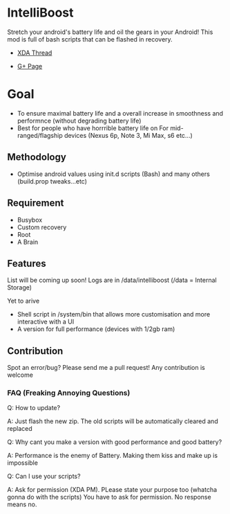 # IntelliBoost
Stretch your android's battery life and oil the gears in your Android! 
This mod is full of bash scripts that can be flashed in recovery.

- [XDA Thread](http://google.com)

- [G+ Page](https://plus.google.com/u/0/communities/103694585129460218696)

# Goal
- To ensure maximal battery life and a overall increase in smoothness and performnce (without degrading battery life)
- Best for people who have horrrible battery life on For mid-ranged/flagship devices (Nexus 6p, Note 3, Mi Max, s6 etc...)

## Methodology
- Optimise android values using init.d scripts (Bash) and many others (build.prop tweaks...etc)

## Requirement
- Busybox
- Custom recovery
- Root
- A Brain

## Features
List will be coming up soon!
Logs are in /data/intelliboost (/data = Internal Storage)

Yet to arive
- Shell script in /system/bin that allows more customisation and more interactive with a UI
- A version for full performance (devices with 1/2gb ram)

## Contribution
Spot an error/bug? Please send me a pull request!
Any contribution is welcome

### FAQ (Freaking Annoying Questions)
Q: How to update?

A: Just flash the new zip. The old scripts will be automatically cleared and replaced

Q: Why cant you make a version with good performance and good battery?

A: Performance is the enemy of Battery. Making them kiss and make up is impossible

Q: Can I use your scripts?

A: Ask for permission (XDA PM). PLease state your purpose too (whatcha gonna do with the scripts) You have to ask for permission. No response means no.

